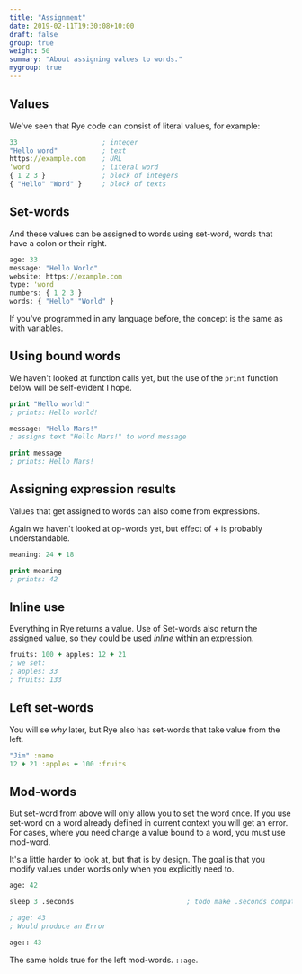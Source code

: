 ```yaml
---
title: "Assignment"
date: 2019-02-11T19:30:08+10:00
draft: false
group: true
weight: 50
summary: "About assigning values to words."
mygroup: true
---
```


## Values

We've seen that Rye code can consist of literal values, for example:

```clojure
33                     ; integer
"Hello word"           ; text
https://example.com    ; URL
'word                  ; literal word
{ 1 2 3 }              ; block of integers
{ "Hello" "Word" }     ; block of texts
```

## Set-words

And these values can be assigned to words using set-word, words that have a colon or their right.


```clojure
age: 33
message: "Hello World"
website: https://example.com
type: 'word
numbers: { 1 2 3 }
words: { "Hello" "World" }
```

If you've programmed in any language before, the concept is the same as with variables.

## Using bound words

We haven't looked at function calls yet, but the use of the `print` function below will be self-evident I hope.

```clojure
print "Hello world!"
; prints: Hello world!

message: "Hello Mars!"
; assigns text "Hello Mars!" to word message

print message
; prints: Hello Mars!
```

## Assigning expression results

Values that get assigned to words can also come from expressions.

Again we haven't looked at op-words yet, but effect of + is probably understandable.

```clojure
meaning: 24 + 18

print meaning
; prints: 42
```

## Inline use

Everything in Rye returns a value. Use of Set-words also return the assigned value, so they could be used _inline_ within an expression.

```clojure
fruits: 100 + apples: 12 + 21
; we set:
; apples: 33
; fruits: 133
```

## Left set-words

You will se _why_ later, but Rye also has set-words that take value from the left.

```clojure
"Jim" :name
12 + 21 :apples + 100 :fruits
```

## Mod-words

But set-word from above will only allow you to set the word once. If you use set-word on a word already defined in current context
you will get an error. For cases, where you need change a value bound to a word, you must use mod-word.

It's a little harder to look at, but that is by design. The goal is that you modify values under words only when you explicitly need to.

```clojure
age: 42

sleep 3 .seconds                            ; todo make .seconds compat.

; age: 43
; Would produce an Error

age:: 43
```

The same holds true for the left mod-words. `::age`.
